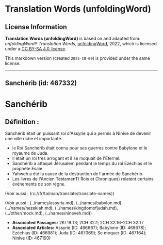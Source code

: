 # Translation Words (unfoldingWord)

## License Information

**Translation Words (unfoldingWord)** is based on and adapted from: _unfoldingWord® Translation Words_, [unfoldingWord](https://unfoldingword.org/utw), 2022, which is licensed under a [CC BY-SA 4.0 license](https://creativecommons.org/licenses/by-sa/4.0/legalcode.en).

This markdown version (created `2025-10-09`) is provided under the same license.



--------------------------------

## Sanchérib (id: 467332)

Sanchérib
=========

Définition :
------------

Sanchérib était un puissant roi d'Assyrie qui a permis à Ninive de devenir une ville riche et importante.

* le Roi Sancherib était connu pour ses guerres contre Babylone et le royaume de Juda.
* Il était un roi très arrogant et il se moquait de l'Eternel.
* Sanchérib a attaqué Jérusalem pendant le temps du roi Ezéchias et le prophète Esaïe.
* Yahweh a été la cause de la destruction de l'armée de Sanchérib.
* Les livres de l'Ancien TestamenT( Rois et Chroniques) relatent certains événements de son règne.

(Voir aussi : (rc://fr/ta/man/translate/translate\-names))

(Voir aussi : (../names/assyria.md), (../names/babylon.md), (../names/hezekiah.md), (../names/kingdomofjudah.md), (../other/mock.md), (../names/nineveh.md))

* **Associated Passages:** 2KI 18:13; 2CH 32:1; 2CH 32:16–2CH 32:17
* **Associated Articles:** Assyrie (ID: 466667); Babylone (ID: 466678); Ezéchias (ID: 466981); Juda (ID: 467069); Se moquer (ID: 467164); Ninive (ID: 467190)

